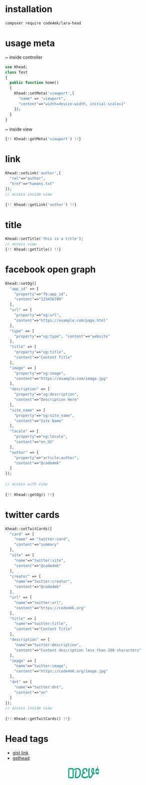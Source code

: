 

# installation

```bash
composer require code4mk/lara-head
```

# usage meta

~ inside controller

```php
use Khead;
class Test
{
  public function home()
  {
    Khead::setMeta('viewport',[
      "name" => "viewport",
      "content"=>"width=device-width, initial-scale=1"
    ]);
  }
}
```

~ inside view <access>

```php
{!! Khead::getMeta('viewport') !!}
```

# link

```php
Khead::setLink('author',[
  "rel"=>"author",
  "href"=>"humans.txt"
]);
// access inside view

{!! Khead::getLink('author') !!}
```

# title

```php
Khead::setTitle('this is a title');
// access view
{!! Khead::getTitle() !!}
```

# facebook open graph

```php
Khead::setOg([
  "app_id" => [
    "property"=>"fb:app_id",
    "content"=>"123456789"
  ],
  "url" => [
    "property"=>"og:url",
    "content"=>"https://example.com/page.html"
  ],
  "type" => [
    "property"=>"og:type", "content"=>"website"
  ],
  "title" => [
    "property"=>"og:title",
    "content"=>"Content Title"
  ],
  "image" => [
    "property"=>"og:image",
    "content"=>"https://example.com/image.jpg"
  ],
  "description" => [
    "property"=>"og:description",
    "content"=>"Description Here"
  ],
  "site_name" => [
    "property"=>"og:site_name",
    "content"=>"Site Name"
  ],
  "locale" => [
    "property"=>"og:locale",
    "content"=>"en_US"
  ],
  "author" => [
    "property"=>"article:author",
    "content"=>"@code4mk"
  ]
]);

// access with view

{!! Khead::getOg() !!}
```

# twitter cards

```php
Khead::setTwitCards([
  "card" => [
    "name" => "twitter:card",
    "content"=>"summary"
  ],
  "site" => [
    "name"=>"twitter:site",
    "content"=>"@code4mk"
  ],
  "creator" => [
    "name"=>"twitter:creator",
    "content"=>"@code4mk"
  ],
  "url" => [
    "name"=>"twitter:url",
    "content"=>"https://code4mk.org"
  ],
  "title" => [
    "name"=>"twitter:title",
    "content"=>"Content Title"
  ],
  "description" => [
    "name"=>"twitter:description",
    "content"=>"Content description less than 200 characters"
  ],
  "image" => [
    "name"=>"twitter:image",
    "content"=>"https://code4mk.org/image.jpg"
  ],
  "dnt" => [
    "name"=>"twitter:dnt",
    "content"=>"on"
  ]
]);
// access inside view

{!! Khead::getTwitCards() !!}
```

# Head tags

* [gist link](https://gist.github.com/lancejpollard/1978404)
* [gethead](https://gethead.info/)

<a href="https://twitter.com/0devco" target="_blank" ><p align="center" ><img src="https://raw.githubusercontent.com/0devco/docs/master/.devco-images/logo-transparent.png"></p></a>
